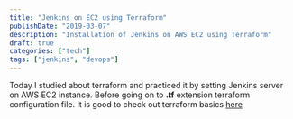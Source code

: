 ```yaml
---
title: "Jenkins on EC2 using Terraform"
publishDate: "2019-03-07"
description: "Installation of Jenkins on AWS EC2 using Terraform"
draft: true
categories: ["tech"]
tags: ["jenkins", "devops"]
---
```


Today I studied about terraform and practiced it by setting Jenkins server on AWS EC2 instance.
Before going on to **.tf** extension terraform configuration file. It is good to check out terraform basics [here][terraform-docs]

[terraform-docs]: https://terraform.io/docs
